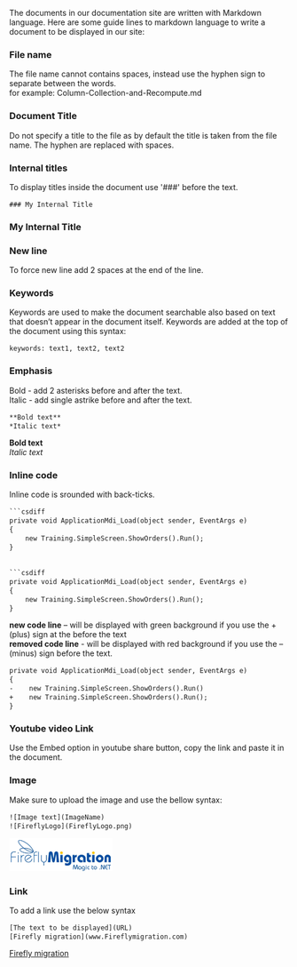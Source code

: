 
The documents in our documentation site are written with Markdown language.
Here are some guide lines to markdown language to write a document to be displayed in our site:

### File name
The file name cannot contains spaces, instead use the hyphen sign to separate between the words.  
for example: Column-Collection-and-Recompute.md  
 
### Document Title  
Do not specify a title to the file as by default the title is taken from the file name. The hyphen are replaced with spaces. 

### Internal titles    
To display titles inside the document use '###' before the text.
```
### My Internal Title
```
### My Internal Title

### New line    
To force new line add 2 spaces at the end of the line. 

### Keywords
Keywords are used to make the document searchable also based on text that doesn’t appear in the document itself.
Keywords are added at the top of the document using this syntax: 
``` 
keywords: text1, text2, text2 
```

### Emphasis
Bold - add 2 asterisks before and after the text.  
Italic - add single astrike before and after the text.
``` 
**Bold text**
*Italic text*
```
**Bold text**  
*Italic text*


### Inline code
Inline code is srounded with back-ticks.  

```
```csdiff
private void ApplicationMdi_Load(object sender, EventArgs e)
{
    new Training.SimpleScreen.ShowOrders().Run();
} 
```  
```  

```csdiff
private void ApplicationMdi_Load(object sender, EventArgs e)
{
    new Training.SimpleScreen.ShowOrders().Run();
}
```


**new code line** – will be displayed with green background if you use the + (plus) sign at the before the text   
**removed code line** - will be displayed with red background if you use the – (minus) sign before the text.
```csdiff
private void ApplicationMdi_Load(object sender, EventArgs e)
{
-    new Training.SimpleScreen.ShowOrders().Run()
+    new Training.SimpleScreen.ShowOrders().Run();
} 
```  


### Youtube video Link
Use the Embed option in youtube share button, copy the link and paste it in the document.

### Image
Make sure to upload the image and use the bellow syntax: 
```
![Image text](ImageName)
![FireflyLogo](FireflyLogo.png)
```
![FireflyLogo](FireflyLogo.png)


### Link  
To add a link use the below syntax 
```
[The text to be displayed](URL)
[Firefly migration](www.Fireflymigration.com)
```
[Firefly migration](www.Fireflymigration.com)
 
